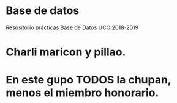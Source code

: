 # Base de datos

Resositorio prácticas Base de Datos UCO 2018-2019

# Charli maricon y pillao.

# En este gupo TODOS la chupan, menos el miembro honorario.
